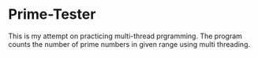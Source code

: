 # Prime-Tester
This is my attempt on practicing multi-thread prgramming.
The program counts the number of prime numbers in given range using multi threading.
